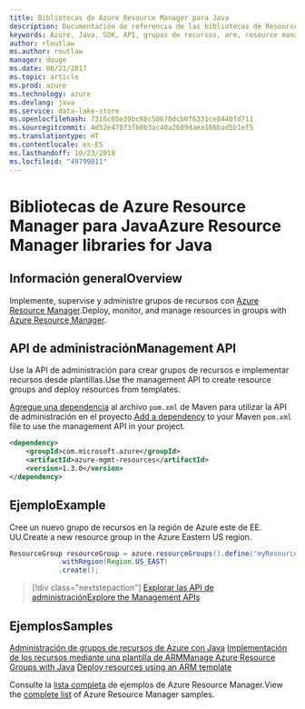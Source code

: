 ```yaml
---
title: Bibliotecas de Azure Resource Manager para Java
description: Documentación de referencia de las bibliotecas de Resource Manager para Java
keywords: Azure, Java, SDK, API, grupos de recursos, arm, resource manager
author: rloutlaw
ms.author: routlaw
manager: douge
ms.date: 06/21/2017
ms.topic: article
ms.prod: azure
ms.technology: azure
ms.devlang: java
ms.service: data-lake-store
ms.openlocfilehash: 7316c05e39bc88c50670dcb0f6331ce8440fd711
ms.sourcegitcommit: 4d52e47073fb0b3ac40a2689daea186bad5b1ef5
ms.translationtype: HT
ms.contentlocale: es-ES
ms.lasthandoff: 10/23/2018
ms.locfileid: "49799811"
---
```

# <a name="azure-resource-manager-libraries-for-java"></a><span data-ttu-id="38236-104">Bibliotecas de Azure Resource Manager para Java</span><span class="sxs-lookup"><span data-stu-id="38236-104">Azure Resource Manager libraries for Java</span></span>

## <a name="overview"></a><span data-ttu-id="38236-105">Información general</span><span class="sxs-lookup"><span data-stu-id="38236-105">Overview</span></span>

<span data-ttu-id="38236-106">Implemente, supervise y administre grupos de recursos con [Azure Resource Manager](https://docs.microsoft.com/azure/azure-resource-manager/resource-group-overview).</span><span class="sxs-lookup"><span data-stu-id="38236-106">Deploy, monitor, and manage resources in groups with [Azure Resource Manager](https://docs.microsoft.com/azure/azure-resource-manager/resource-group-overview).</span></span>

## <a name="management-api"></a><span data-ttu-id="38236-107">API de administración</span><span class="sxs-lookup"><span data-stu-id="38236-107">Management API</span></span>

<span data-ttu-id="38236-108">Use la API de administración para crear grupos de recursos e implementar recursos desde plantillas.</span><span class="sxs-lookup"><span data-stu-id="38236-108">Use the management API to create resource groups and deploy resources from templates.</span></span>

<span data-ttu-id="38236-109">[Agregue una dependencia](https://maven.apache.org/guides/getting-started/index.html#How_do_I_use_external_dependencies) al archivo `pom.xml` de Maven para utilizar la API de administración en el proyecto.</span><span class="sxs-lookup"><span data-stu-id="38236-109">[Add a dependency](https://maven.apache.org/guides/getting-started/index.html#How_do_I_use_external_dependencies) to your Maven `pom.xml` file to use the management API in your project.</span></span>


```XML
<dependency>
    <groupId>com.microsoft.azure</groupId>
    <artifactId>azure-mgmt-resources</artifactId>
    <version>1.3.0</version>
</dependency>
```

## <a name="example"></a><span data-ttu-id="38236-110">Ejemplo</span><span class="sxs-lookup"><span data-stu-id="38236-110">Example</span></span>

<span data-ttu-id="38236-111">Cree un nuevo grupo de recursos en la región de Azure este de EE. UU.</span><span class="sxs-lookup"><span data-stu-id="38236-111">Create a new resource group in the Azure Eastern US region.</span></span>

```java
ResourceGroup resourceGroup = azure.resourceGroups().define("myResourceGroup")
            .withRegion(Region.US_EAST)
            .create();
```

> [!div class="nextstepaction"]
> [<span data-ttu-id="38236-112">Explorar las API de administración</span><span class="sxs-lookup"><span data-stu-id="38236-112">Explore the Management APIs</span></span>](/java/api/overview/azure/resources/management)

## <a name="samples"></a><span data-ttu-id="38236-113">Ejemplos</span><span class="sxs-lookup"><span data-stu-id="38236-113">Samples</span></span>

<span data-ttu-id="38236-114">[Administración de grupos de recursos de Azure con Java][1] 
[Implementación de los recursos mediante una plantilla de ARM][2]</span><span class="sxs-lookup"><span data-stu-id="38236-114">[Manage Azure Resource Groups with Java][1] 
[Deploy resources using an ARM template][2]</span></span>

[1]: https://github.com/Azure-Samples/resources-java-manage-resource-group
[2]: https://github.com/Azure-Samples/resources-java-deploy-using-arm-template

<span data-ttu-id="38236-115">Consulte la [lista completa](https://azure.microsoft.com/resources/samples/?platform=java&term=resource) de ejemplos de Azure Resource Manager.</span><span class="sxs-lookup"><span data-stu-id="38236-115">View the [complete list](https://azure.microsoft.com/resources/samples/?platform=java&term=resource) of Azure Resource Manager samples.</span></span>
